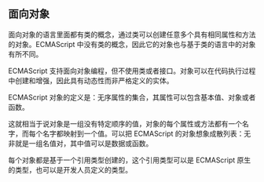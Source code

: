 ## 面向对象 ##

面向对象的语言里面都有类的概念，通过类可以创建任意多个具有相同属性和方法的对象。ECMAScript 中没有类的概念，因此它的对象也与基于类的语言中的对象有所不同。

ECMAScript 支持面向对象编程，但不使用类或者接口。对象可以在代码执行过程中创建和增强，因此具有动态性而非严格定义的实体。

ECMAScript 对象的定义是：无序属性的集合，其属性可以包含基本值、对象或者函数。

这就相当于说对象是一组没有特定顺序的值，对象的每个属性或方法都有一个名字，而每个名字都映射到一个值。可以把 ECMAScript 的对象想象成散列表：无非就是一组名值对，其中值可以是数据或函数。

每个对象都是基于一个引用类型创建的，这个引用类型可以是 ECMAScript 原生的类型，也可以是开发人员定义的类型。